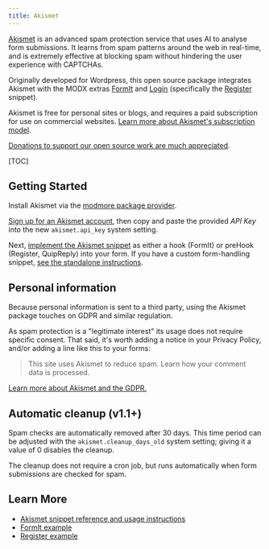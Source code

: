 ```yaml
---
title: Akismet 
---
```



[Akismet](https://akismet.com/) is an advanced spam protection service that uses AI to analyse form submissions. It learns from spam patterns around the web in real-time, and is extremely effective at blocking spam without hindering the user experience with CAPTCHAs.

Originally developed for Wordpress, this open source package integrates Akismet with the MODX extras
[FormIt](https://docs.modx.com/current/en/extras/formit/index) and [Login](https://docs.modx.com/current/en/extras/login/index) (specifically the [Register](https://docs.modx.com/current/en/extras/login/login.register) snippet).

Akismet is free for personal sites or blogs, and requires a paid subscription for use on commercial websites. [Learn more about Akismet's subscription model](https://akismet.com/plans/).

[Donations to support our open source work are much appreciated](https://modmore.com/extras/akismet/donate/).

[TOC]

## Getting Started

Install Akismet via the [modmore package provider](https://modmore.com/about/package-provider/). 

[Sign up for an Akismet account](https://akismet.com/plans/), then copy and paste the provided *API Key* into the new `akismet.api_key` system setting.

Next, [implement the Akismet snippet](Akismet_Snippet) as either a hook (FormIt) or preHook (Register, QuipReply) into your form. If you have a custom form-handling snippet, [see the standalone instructions](Examples/Standalone).

## Personal information

Because personal information is sent to a third party, using the Akismet package touches on GDPR and similar regulation. 

As spam protection is a "legitimate interest" its usage does not require specific consent. That said, it's worth adding a notice in your Privacy Policy, and/or adding a line like this to your forms:

> This site uses Akismet to reduce spam. Learn how your comment data is processed.

[Learn more about Akismet and the GDPR.](https://akismet.com/gdpr/)

## Automatic cleanup (v1.1+)

Spam checks are automatically removed after 30 days. This time period can be adjusted with the `akismet.cleanup_days_old` system setting; giving it a value of 0 disables the cleanup.

The cleanup does not require a cron job, but runs automatically when form submissions are checked for spam.

## 

## Learn More

- [Akismet snippet reference and usage instructions](Akismet_Snippet)
- [FormIt example](Examples/FormIt)
- [Register example](Examples/Register)
